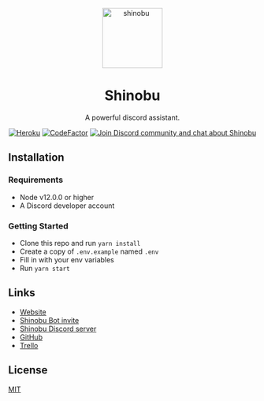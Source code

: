 <p align="center">
  <a href="https://shinobubot.com/">
    <img width="122" alt="shinobu" src="web/app/assets/images/donut.png">
  </a>
</p>

<h1 align="center">Shinobu</h1>
<p align="center">
  A powerful discord assistant.
</p>

<p align="center">
  <a href="https://shinobubot.com"><img alt="Heroku" src="https://heroku-badge.herokuapp.com/?app=shinobu-discord"></a>
  <a href="https://www.codefactor.io/repository/github/riagoncalves/shinobu"><img alt="CodeFactor" src="https://www.codefactor.io/repository/github/riagoncalves/shinobu/badge?s=206faa58ef8c0b54a41fb5d3d2951a091b3f46ff"></a>
  <a href="https://discord.gg/Ue3hyGB"><img alt="Join Discord community and chat about Shinobu" src="https://img.shields.io/discord/713395201238106205.svg?label=&logo=discord&logoColor=ffffff&color=7389D8&labelColor=6A7EC2&cacheSeconds=60"></a>
</p>

## Installation

### Requirements

-   Node v12.0.0 or higher
-   A Discord developer account

### Getting Started

-   Clone this repo and run `yarn install`
-   Create a copy of `.env.example` named `.env`
-   Fill in with your env variables
-   Run `yarn start`

## Links

- [Website](https://shinobubot.com/)
- [Shinobu Bot invite](https://discordapp.com/oauth2/authorize?client_id=540860925368991745&amp;scope=bot&amp;permissions=1609955447)
- [Shinobu Discord server](https://discord.gg/Ue3hyGB)
- [GitHub](https://github.com/riagoncalves/shinobu)
- [Trello](https://trello.com/b/g8vsiKKb/shinobu)

## License

[MIT](LICENSE)
